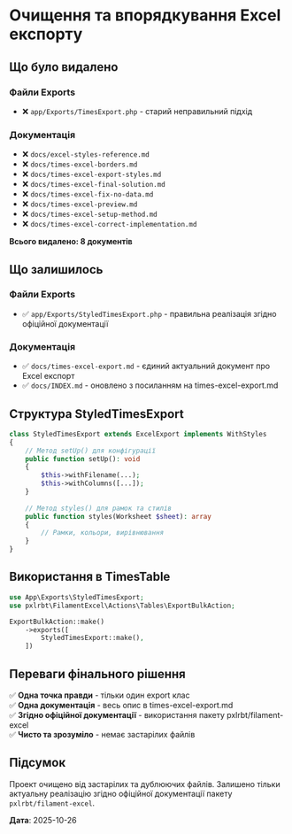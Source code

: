 # Очищення та впорядкування Excel експорту

## Що було видалено

### Файли Exports
- ❌ `app/Exports/TimesExport.php` - старий неправильний підхід

### Документація
- ❌ `docs/excel-styles-reference.md`
- ❌ `docs/times-excel-borders.md`
- ❌ `docs/times-excel-export-styles.md`
- ❌ `docs/times-excel-final-solution.md`
- ❌ `docs/times-excel-fix-no-data.md`
- ❌ `docs/times-excel-preview.md`
- ❌ `docs/times-excel-setup-method.md`
- ❌ `docs/times-excel-correct-implementation.md`

**Всього видалено: 8 документів**

## Що залишилось

### Файли Exports
- ✅ `app/Exports/StyledTimesExport.php` - правильна реалізація згідно офіційної документації

### Документація
- ✅ `docs/times-excel-export.md` - єдиний актуальний документ про Excel експорт
- ✅ `docs/INDEX.md` - оновлено з посиланням на times-excel-export.md

## Структура StyledTimesExport

```php
class StyledTimesExport extends ExcelExport implements WithStyles
{
    // Метод setUp() для конфігурації
    public function setUp(): void
    {
        $this->withFilename(...);
        $this->withColumns([...]);
    }
    
    // Метод styles() для рамок та стилів
    public function styles(Worksheet $sheet): array
    {
        // Рамки, кольори, вирівнювання
    }
}
```

## Використання в TimesTable

```php
use App\Exports\StyledTimesExport;
use pxlrbt\FilamentExcel\Actions\Tables\ExportBulkAction;

ExportBulkAction::make()
    ->exports([
        StyledTimesExport::make(),
    ])
```

## Переваги фінального рішення

✅ **Одна точка правди** - тільки один export клас  
✅ **Одна документація** - весь опис в times-excel-export.md  
✅ **Згідно офіційної документації** - використання пакету pxlrbt/filament-excel  
✅ **Чисто та зрозуміло** - немає застарілих файлів  

## Підсумок

Проект очищено від застарілих та дублюючих файлів. Залишено тільки актуальну реалізацію згідно офіційної документації пакету `pxlrbt/filament-excel`.

**Дата**: 2025-10-26


